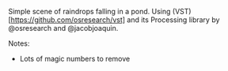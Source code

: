 Simple scene of raindrops falling in a pond. Using (VST)[https://github.com/osresearch/vst] and its Processing library by @osresearch and @jacobjoaquin.

Notes:
- Lots of magic numbers to remove
